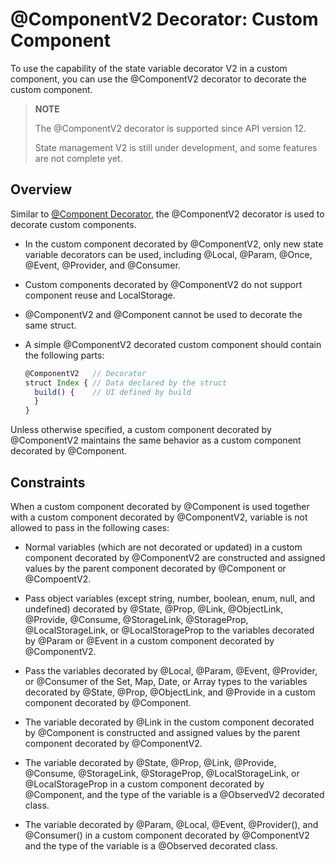 # \@ComponentV2 Decorator: Custom Component

To use the capability of the state variable decorator V2 in a custom component, you can use the \@ComponentV2 decorator to decorate the custom component.

>**NOTE**
>
>The \@ComponentV2 decorator is supported since API version 12.
>
>State management V2 is still under development, and some features are not complete yet.


## Overview

Similar to [\@Component Decorator](arkts-create-custom-components.md), the \@ComponentV2 decorator is used to decorate custom components.

- In the custom component decorated by \@ComponentV2, only new state variable decorators can be used, including \@Local, \@Param, \@Once, \@Event, \@Provider, and \@Consumer.
- Custom components decorated by \@ComponentV2 do not support component reuse and LocalStorage.
- \@ComponentV2 and \@Component cannot be used to decorate the same struct.

- A simple \@ComponentV2 decorated custom component should contain the following parts:

    ```ts
    @ComponentV2   // Decorator
    struct Index { // Data declared by the struct
      build() {    // UI defined by build
      }
    }
    ```

Unless otherwise specified, a custom component decorated by \@ComponentV2 maintains the same behavior as a custom component decorated by \@Component.

## Constraints

When a custom component decorated by \@Component is used together with a custom component decorated by \@ComponentV2, variable is not allowed to pass in the following cases:

- Normal variables (which are not decorated or updated) in a custom component decorated by \@ComponentV2 are constructed and assigned values by the parent component decorated by \@Component or \@CompoentV2.

- Pass object variables (except string, number, boolean, enum, null, and undefined) decorated by \@State, \@Prop, \@Link, \@ObjectLink, \@Provide, \@Consume, \@StorageLink, \@StorageProp, \@LocalStorageLink, or \@LocalStorageProp to the variables decorated by \@Param or \@Event in a custom component decorated by \@ComponentV2.

- Pass the variables decorated by \@Local, \@Param, \@Event, \@Provider, or \@Consumer of the Set, Map, Date, or Array types to the variables decorated by \@State, \@Prop, \@ObjectLink, and \@Provide in a custom component decorated by \@Component.

- The variable decorated by \@Link in the custom component decorated by \@Component is constructed and assigned values by the parent component decorated by \@ComponentV2.

- The variable decorated by \@State, \@Prop, \@Link, \@Provide, \@Consume, \@StorageLink, \@StorageProp, \@LocalStorageLink, or \@LocalStorageProp in a custom component decorated by \@Component, and the type of the variable is a \@ObservedV2 decorated class.

- The variable decorated by \@Param, \@Local, \@Event, \@Provider(), and \@Consumer() in a custom component decorated by \@ComponentV2 and the type of the variable is a \@Observed decorated class.
